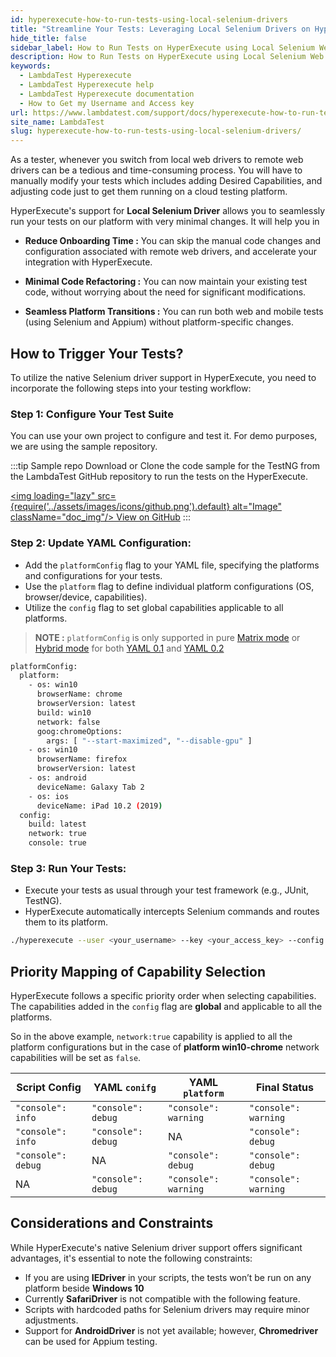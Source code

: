 ```yaml
---
id: hyperexecute-how-to-run-tests-using-local-selenium-drivers
title: "Streamline Your Tests: Leveraging Local Selenium Drivers on HyperExecute"
hide_title: false
sidebar_label: How to Run Tests on HyperExecute using Local Selenium Web Driver
description: How to Run Tests on HyperExecute using Local Selenium Web Driver
keywords:
  - LambdaTest Hyperexecute
  - LambdaTest Hyperexecute help
  - LambdaTest Hyperexecute documentation
  - How to Get my Username and Access key
url: https://www.lambdatest.com/support/docs/hyperexecute-how-to-run-tests-using-local-selenium-drivers/
site_name: LambdaTest
slug: hyperexecute-how-to-run-tests-using-local-selenium-drivers/
---
```


<script type="application/ld+json"
      dangerouslySetInnerHTML={{ __html: JSON.stringify({
       "@context": "https://schema.org",
        "@type": "BreadcrumbList",
        "itemListElement": [{
          "@type": "ListItem",
          "position": 1,
          "name": "Home",
          "item": "https://www.lambdatest.com"
        },{
          "@type": "ListItem",
          "position": 2,
          "name": "Support",
          "item": "https://www.lambdatest.com/support/docs/"
        },{
          "@type": "ListItem",
          "position": 3,
          "name": "How to Guides",
          "item": "https://www.lambdatest.com/support/docs/hyperexecute-how-to-run-tests-using-local-selenium-drivers/"
        }]
      })
    }}
></script>

As a tester, whenever you switch from local web drivers to remote web drivers can be a tedious and time-consuming process. You will have to manually modify your tests which includes adding Desired Capabilities, and adjusting code just to get them running on a cloud testing platform. 

HyperExecute's support for **Local Selenium Driver** allows you to seamlessly run your tests on our platform with very minimal changes. It will help you in

- **Reduce Onboarding Time :** You can skip the manual code changes and configuration associated with remote web drivers, and accelerate your integration with HyperExecute.

- **Minimal Code Refactoring :** You can now maintain your existing test code, without worrying about the need for significant modifications.

- **Seamless Platform Transitions :** You can run both web and mobile tests (using Selenium and Appium) without platform-specific changes.

## How to Trigger Your Tests?

To utilize the native Selenium driver support in HyperExecute, you need to incorporate the following steps into your testing workflow:

### Step 1: Configure Your Test Suite

You can use your own project to configure and test it. For demo purposes, we are using the sample repository.

:::tip Sample repo
Download or Clone the code sample for the TestNG from the LambdaTest GitHub repository to run the tests on the HyperExecute.

<a href="https://github.com/LambdaTest/testng-selenium-hyperexecute-sample/tree/localdriver" className="github__anchor"><img loading="lazy" src={require('../assets/images/icons/github.png').default} alt="Image" className="doc_img"/> View on GitHub</a>
:::

### Step 2: Update YAML Configuration:

- Add the `platformConfig` flag to your YAML file, specifying the platforms and configurations for your tests.
- Use the `platform` flag to define individual platform configurations (OS, browser/device, capabilities).
- Utilize the `config` flag to set global capabilities applicable to all platforms.

> **NOTE :** `platformConfig` is only supported in pure [Matrix mode](/support/docs/hyperexecute-matrix-multiplexing-strategy/) or [Hybrid mode](/support/docs/hyperexecute-hybrid-strategy/) for both [YAML 0.1](/support/docs/hyperexecute-yaml-parameters/) and [YAML 0.2](/support/docs/hyperexecute-yaml-version0.2/)

```bash
platformConfig:
  platform:
    - os: win10
      browserName: chrome
      browserVersion: latest
      build: win10
      network: false
      goog:chromeOptions:
        args: [ "--start-maximized", "--disable-gpu" ]
    - os: win10
      browserName: firefox
      browserVersion: latest
    - os: android
      deviceName: Galaxy Tab 2
    - os: ios
      deviceName: iPad 10.2 (2019)
  config:
    build: latest
    network: true
    console: true 
```

### Step 3: Run Your Tests:

- Execute your tests as usual through your test framework (e.g., JUnit, TestNG).
- HyperExecute automatically intercepts Selenium commands and routes them to its platform.

```bash
./hyperexecute --user <your_username> --key <your_access_key> --config <your_yaml_file_name>
```

## Priority Mapping of Capability Selection

HyperExecute follows a specific priority order when selecting capabilities. The capabilities added in the `config` flag are **global** and applicable to all the platforms.

So in the above example, `network:true` capability is applied to all the platform configurations but in the case of **platform win10-chrome** network capabilities will be set as `false`.

| Script Config | YAML `conifg` | YAML `platform` | Final Status |
|---------------|-------------|-------------|--------------|
|`"console": info` | `"console": debug` | `"console": warning` | `"console": warning` |
|`"console": info` | `"console": debug` | NA | `"console": debug` |
|`"console": debug` | NA | `"console": debug` | `"console": debug` |
| NA | `"console": debug` | `"console": warning` | `"console": warning` |

## Considerations and Constraints

While HyperExecute's native Selenium driver support offers significant advantages, it's essential to note the following constraints:

- If you are using **IEDriver** in your scripts, the tests won’t be run on any platform beside **Windows 10**
- Currently **SafariDriver** is not compatible with the following feature.
- Scripts with hardcoded paths for Selenium drivers may require minor adjustments.
- Support for **AndroidDriver** is not yet available; however, **Chromedriver** can be used for Appium testing.